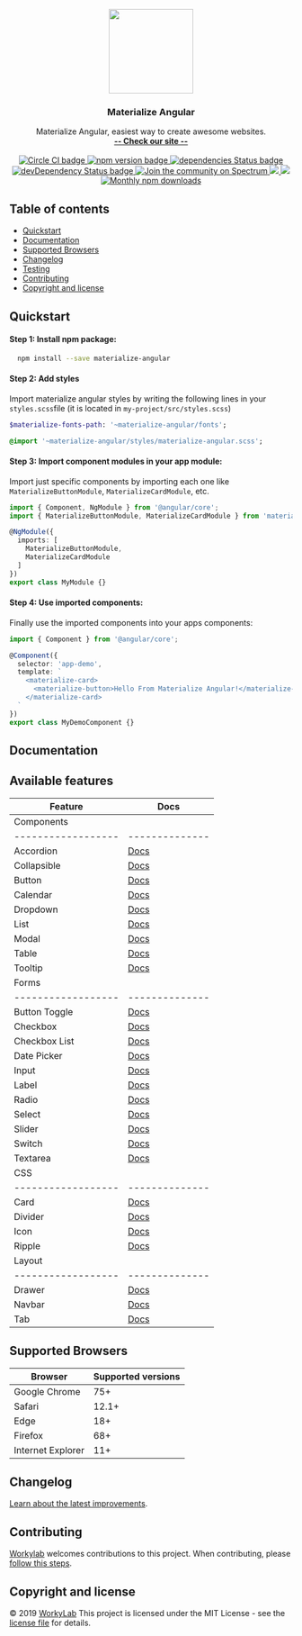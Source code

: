 <p align="center">
  <a href="http://materialize-angular.workylab.com/">
    <img src="https://workylab.com/img/logos/materialize-logo.png" width="150">
  </a>
</p>

<h3 align="center">Materialize Angular</h3>

<p align="center">
  Materialize Angular, easiest way to create awesome websites.
  <br>
  <a href="http://materialize-angular.workylab.com/"><strong>-- Check our site --</strong></a>
  <br>
  <br>
  <a href="https://circleci.com/gh/workylab/materialize-angular">
    <img src="https://circleci.com/gh/workylab/materialize-angular/tree/master.svg?style=svg" alt="Circle CI badge" />
  </a>
  <a href="https://badge.fury.io/js/materialize-angular">
    <img src="https://badge.fury.io/js/materialize-angular.svg" alt="npm version badge" />
  </a>
  <a href="https://david-dm.org/workylab/materialize-angular">
    <img src="https://david-dm.org/workylab/materialize-angular.svg" alt="dependencies Status badge" />
    </a>
  <a href="https://david-dm.org/workylab/materialize-angular#info=devDependencies">
    <img src="https://david-dm.org/workylab/materialize-angular/dev-status.svg" alt="devDependency Status badge" />
  </a>
  <a href="https://spectrum.chat/materialize">
    <img src="https://withspectrum.github.io/badge/badge.svg" alt="Join the community on Spectrum" />
  </a>
  <a href="https://codeclimate.com/github/workylab/materialize-angular/maintainability">
    <img src="https://api.codeclimate.com/v1/badges/b87b6059adefcd07fbd8/maintainability" />
  </a>
  <a href="https://codeclimate.com/github/workylab/materialize-angular/test_coverage">
    <img src="https://api.codeclimate.com/v1/badges/b87b6059adefcd07fbd8/test_coverage" />
  </a>
  <a href="https://npmjs.com/package/materialize-angular">
    <img src="https://img.shields.io/npm/dm/materialize-angular.svg" alt="Monthly npm downloads" />
  </a>
</p>

## Table of contents

- [Quickstart](#quickstart)
- [Documentation](#documentation)
- [Supported Browsers](#supported-browsers)
- [Changelog](#changelog)
- [Testing](#testing)
- [Contributing](#contributing)
- [Copyright and license](#copyright-and-license)

## Quickstart

#### Step 1: Install npm package:
```bash
  npm install --save materialize-angular
```

#### Step 2: Add styles
Import materialize angular styles by writing the following lines in your `styles.scss`file (it is located in `my-project/src/styles.scss`)

```SASS
$materialize-fonts-path: '~materialize-angular/fonts';

@import '~materialize-angular/styles/materialize-angular.scss';
```

#### Step 3: Import component modules in your app module:
Import just specific components by importing each one like `MaterializeButtonModule`, `MaterializeCardModule`, etc.

```typescript
import { Component, NgModule } from '@angular/core';
import { MaterializeButtonModule, MaterializeCardModule } from 'materialize-angular';

@NgModule({
  imports: [
    MaterializeButtonModule,
    MaterializeCardModule
  ]
})
export class MyModule {}
```

#### Step 4: Use imported components:
Finally use the imported components into your apps components:

```typescript
import { Component } from '@angular/core';

@Component({
  selector: 'app-demo',
  template: `
    <materialize-card>
      <materialize-button>Hello From Materialize Angular!</materialize-button>
    </materialize-card>
  `
})
export class MyDemoComponent {}
```

## Documentation

## Available features

| Feature          | Docs         |
|------------------|--------------|
| Components       |              |
|------------------|--------------|
| Accordion        | [Docs][1]    |
| Collapsible      | [Docs][2]    |
| Button           | [Docs][3]    |
| Calendar         | [Docs][4]    |
| Dropdown         | [Docs][5]    |
| List             | [Docs][6]    |
| Modal            | [Docs][7]    |
| Table            | [Docs][8]    |
| Tooltip          | [Docs][9]    |
| Forms            |              |
|------------------|--------------|
| Button Toggle    | [Docs][10]   |
| Checkbox         | [Docs][11]   |
| Checkbox List    | [Docs][12]   |
| Date Picker      | [Docs][13]   |
| Input            | [Docs][14]   |
| Label            | [Docs][15]   |
| Radio            | [Docs][16]   |
| Select           | [Docs][17]   |
| Slider           | [Docs][18]   |
| Switch           | [Docs][19]   |
| Textarea         | [Docs][20]   |
| CSS              |              |
|------------------|--------------|
| Card             | [Docs][21]   |
| Divider          | [Docs][22]   |
| Icon             | [Docs][23]   |
| Ripple           | [Docs][24]   |
| Layout           |              |
|------------------|--------------|
| Drawer           | [Docs][25]   |
| Navbar           | [Docs][26]   |
| Tab              | [Docs][27]   |

 [1]: https://materialize-angular-guide.workylab.now.sh/components/accordion
 [2]: https://materialize-angular-guide.workylab.now.sh/components/collapsible
 [3]: https://materialize-angular-guide.workylab.now.sh/components/button
 [4]: https://materialize-angular-guide.workylab.now.sh/components/calendar
 [5]: https://materialize-angular-guide.workylab.now.sh/components/dropdown
 [6]: https://materialize-angular-guide.workylab.now.sh/components/list
 [7]: https://materialize-angular-guide.workylab.now.sh/components/modal
 [8]: https://materialize-angular-guide.workylab.now.sh/components/table
 [9]: https://materialize-angular-guide.workylab.now.sh/components/tooltip
 [10]: https://materialize-angular-guide.workylab.now.sh/forms/button-toggle
 [11]: https://materialize-angular-guide.workylab.now.sh/forms/checkbox
 [12]: https://materialize-angular-guide.workylab.now.sh/forms/checkbox-list
 [13]: https://materialize-angular-guide.workylab.now.sh/forms/date-picker
 [14]: https://materialize-angular-guide.workylab.now.sh/forms/input
 [15]: https://materialize-angular-guide.workylab.now.sh/forms/label
 [16]: https://materialize-angular-guide.workylab.now.sh/forms/radio
 [17]: https://materialize-angular-guide.workylab.now.sh/forms/select
 [18]: https://materialize-angular-guide.workylab.now.sh/forms/slider
 [19]: https://materialize-angular-guide.workylab.now.sh/forms/switch
 [20]: https://materialize-angular-guide.workylab.now.sh/forms/textarea
 [21]: https://materialize-angular-guide.workylab.now.sh/css/card
 [22]: https://materialize-angular-guide.workylab.now.sh/css/divider
 [23]: https://materialize-angular-guide.workylab.now.sh/css/icon
 [24]: https://materialize-angular-guide.workylab.now.sh/css/ripple
 [25]: https://materialize-angular-guide.workylab.now.sh/layout/drawer
 [26]: https://materialize-angular-guide.workylab.now.sh/layout/navbar
 [27]: https://materialize-angular-guide.workylab.now.sh/layout/tab
 
 ## Supported Browsers

| Browser           | Supported versions |
| --------------    | ------------------ |
| Google Chrome     | 75+                |
| Safari            | 12.1+              |
| Edge              | 18+                |
| Firefox           | 68+                |
| Internet Explorer | 11+                |

## Changelog
[Learn about the latest improvements](CHANGELOG.md).

## Contributing
[Workylab](https://github.com/workylab) welcomes contributions to this project. When contributing, please [follow this steps](CONTRIBUTING.md).

## Copyright and license
&copy; 2019 [WorkyLab](https://github.com/workylab) This project is licensed under the MIT License - see the [license file](LICENSE) for details.
